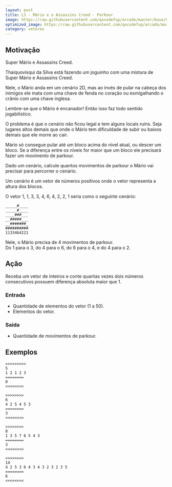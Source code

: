 ```yaml
---
layout: post
title: L3 - Mário e o Assassins Creed - Parkour
image: https://raw.githubusercontent.com/qxcodefup/arcade/master/base/071/__capa.jpg
optimized_image: https://raw.githubusercontent.com/qxcodefup/arcade/master/base/.thumb/071/Readme.jpg
category: vetores
---
```

<!-- DON'T EDIT THIS FILE, GENERATED BY SCRIPT -->
<!-- DON'T EDIT THIS FILE, GENERATED BY SCRIPT -->
<!-- DON'T EDIT THIS FILE, GENERATED BY SCRIPT -->
<!-- DON'T EDIT THIS FILE, GENERATED BY SCRIPT -->
<!-- DON'T EDIT THIS FILE, GENERATED BY SCRIPT -->



## Motivação

Super Mário e Assassins Creed.

Thaiquovisqui da Silva está fazendo um joguinho
com uma mistura de Super Mário e Assassins Creed.

Nele, o Mário anda em um cenário 2D, mas ao invés de pular
na cabeça dos inimigos ele mata com uma chave de fenda
no coração ou esmigalhando o crânio com uma chave inglesa.

Lembre-se que o Mário é encanador! Então isso faz todo
sentido jogabilistico.

O problema é que o cenário não ficou legal e tem alguns
locais ruins. Seja lugares altos demais que onde o Mário
tem dificuldade de subir ou baixos demais que ele morre ao cair.

Mário só consegue pular até um bloco acima do nível
atual, ou descer um bloco. Se a diferença entre os
níveis for maior que um bloco ele precisará fazer
um movimento de parkour.

Dado um cenário, calcule quantos movimentos de parkour
o Mário vai precisar para percorrer o cenário.

Um cenário é um vetor de números positivos onde o vetor
representa a altura dos blocos.

O vetor 1, 1, 3, 3, 4, 6, 4, 2, 2, 1 seria como o seguinte cenário:

    _____#____
    _____#____
    ____###___
    __#####___
    __#######_
    ##########
    1133464221

Nele, o Mário precisa de 4 movimentos de parkour.  
Do 1 para o 3, do 4 para o 6, do 6 para o 4, e do 4 para o 2.

## Ação

Receba um vetor de inteiros e conte quantas vezes dois números consecutivos possuem diferença absoluta maior que 1.

### Entrada

*   Quantidade de elementos do vetor (1 a 50).
*   Elementos do vetor.  

### Saída

*   Quantidade de movimentos de parkour.  

## Exemplos

```
>>>>>>>>>
5
1 2 1 2 3
========
0
<<<<<<<<

>>>>>>>>
6
4 2 5 4 5 3
========
3
<<<<<<<<

>>>>>>>>
8
1 3 5 7 6 5 4 3
========
3
<<<<<<<<

>>>>>>>>
14
4 2 5 3 6 4 3 4 3 2 3 2 3 5
========
6
<<<<<<<<
```

#
